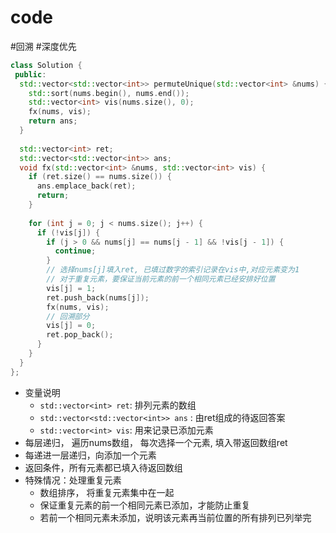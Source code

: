 # code

#回溯  #深度优先


```c++
class Solution {
 public:  
  std::vector<std::vector<int>> permuteUnique(std::vector<int> &nums) {  
    std::sort(nums.begin(), nums.end());  
    std::vector<int> vis(nums.size(), 0);  
    fx(nums, vis);  
    return ans;  
  }  
  
  std::vector<int> ret;  
  std::vector<std::vector<int>> ans;  
  void fx(std::vector<int> &nums, std::vector<int> vis) {  
    if (ret.size() == nums.size()) {  
      ans.emplace_back(ret);  
      return; 
    }  
  
    for (int j = 0; j < nums.size(); j++) {  
      if (!vis[j]) {  
        if (j > 0 && nums[j] == nums[j - 1] && !vis[j - 1]) {  
          continue;  
        }  
        // 选择nums[j]填入ret, 已填过数字的索引记录在vis中,对应元素变为1  
        // 对于重复元素，要保证当前元素的前一个相同元素已经安排好位置  
        vis[j] = 1;  
        ret.push_back(nums[j]);  
        fx(nums, vis);  
        // 回溯部分  
        vis[j] = 0;  
        ret.pop_back();  
      }  
    }  
  }  
};
```

- 变量说明
  - `std::vector<int> ret`: 排列元素的数组
  - `std::vector<std::vector<int>> ans` : 由ret组成的待返回答案
  -  `std::vector<int> vis`: 用来记录已添加元素
- 每层递归， 遍历nums数组， 每次选择一个元素, 填入带返回数组ret
-  每递进一层递归，向添加一个元素
- 返回条件，所有元素都已填入待返回数组
- 特殊情况：处理重复元素
  - 数组排序， 将重复元素集中在一起
  - 保证重复元素的前一个相同元素已添加，才能防止重复
  - 若前一个相同元素未添加，说明该元素再当前位置的所有排列已列举完
